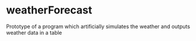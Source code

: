 # weatherForecast
Prototype of a program which artificially simulates the weather and outputs weather data in a table
